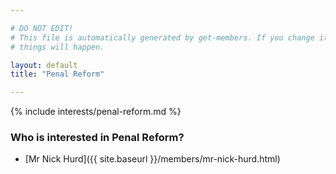 ```yaml
---

# DO NOT EDIT!
# This file is automatically generated by get-members. If you change it, bad
# things will happen.

layout: default
title: "Penal Reform"

---
```


{% include interests/penal-reform.md %}

### Who is interested in Penal Reform?


* [Mr Nick Hurd]({{ site.baseurl }}/members/mr-nick-hurd.html)
